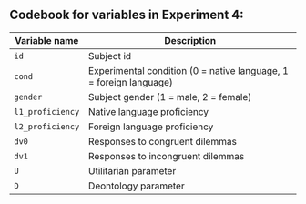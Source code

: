 ## Codebook for variables in Experiment 4: ##

Variable name 	| Description
----|---------
`id`           	| Subject id
`cond`          | Experimental condition (0 = native language, 1 = foreign language)
`gender`        | Subject gender (1 = male, 2 = female)
`l1_proficiency`| Native language proficiency
`l2_proficiency`| Foreign language proficiency
`dv0`           | Responses to congruent dilemmas
`dv1`           | Responses to incongruent dilemmas
`U`             | Utilitarian parameter
`D`             | Deontology parameter
